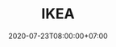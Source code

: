 ---
title     : "IKEA"
thumbnail : "ikea"
address   : "https://www.ikea.com/us/en"
sitemap   : false
date      : 2020-07-23T08:00:00+07:00
---